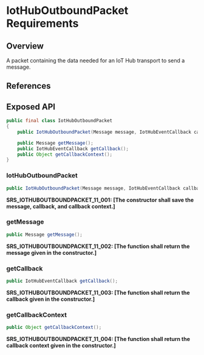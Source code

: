 # IotHubOutboundPacket Requirements

## Overview

A packet containing the data needed for an IoT Hub transport to send a message.

## References

## Exposed API

```java
public final class IotHubOutboundPacket
{
    public IotHubOutboundPacket(Message message, IotHubEventCallback callback, Object callbackContext);

    public Message getMessage();
    public IotHubEventCallback getCallback();
    public Object getCallbackContext();
}
```

### IotHubOutboundPacket

```java
public IotHubOutboundPacket(Message message, IotHubEventCallback callback, Object callbackContext);
```

   **SRS_IOTHUBOUTBOUNDPACKET_11_001: [**The constructor shall save the message, callback, and callback context.**]**


### getMessage

```java
public Message getMessage();
```

**SRS_IOTHUBOUTBOUNDPACKET_11_002: [**The function shall return the message given in the constructor.**]**


### getCallback

```java
public IotHubEventCallback getCallback();
```

**SRS_IOTHUBOUTBOUNDPACKET_11_003: [**The function shall return the callback given in the constructor.**]**


### getCallbackContext

```java
public Object getCallbackContext();
```

**SRS_IOTHUBOUTBOUNDPACKET_11_004: [**The function shall return the callback context given in the constructor.**]**
